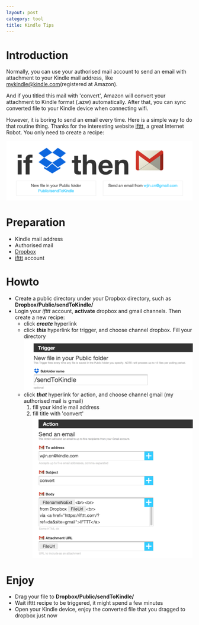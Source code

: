 ```yaml
---
layout: post
category: tool
title: Kindle Tips
---
```


# Introduction
Normally, you can use your authorised mail account to send an email with attachment to your Kindle mail address, like mykindle@kindle.com(registered at Amazon). 

And if you titled this mail with 'convert', Amazon will convert your attachment to Kindle format (.azw) automatically. After that, you can sync converted file to your Kindle device when connecting wifi.

However, it is boring to send an email every time. Here is a simple way to do that routine thing. Thanks for the interesting website [ifttt](https://ifttt.com/), a great Internet Robot. You only need to create a recipe:

![image](/assets/img/2014/8/8/recipe.png)

# Preparation
* Kindle mail address
* Authorised mail
* [Dropbox](https://dropbox.com)
* [ifttt](https://ifttt.com/) account

# Howto
* Create a public directory under your Dropbox directory, such as **Dropbox/Public/sendToKindle/**
* Login your *ifttt* account, **activate** dropbox and gmail channels. Then create a new recipe:
  * click ***create*** hyperlink
  * click ***this*** hyperlink for trigger, and choose channel dropbox. Fill your directory
  ![image](/assets/img/2014/8/8/trigger.png)
  * click ***that*** hyperlink for action, and choose channel gmail (my authorised mail is gmail)
     1. fill your kindle mail address
     2. fill title with 'convert'
  ![image](/assets/img/2014/8/8/action.png)

# Enjoy
* Drag your file to **Dropbox/Public/sendToKindle/**
* Wait ifttt recipe to be triggered, it might spend a few minutes
* Open your Kindle device, enjoy the converted file that you dragged to dropbox just now
